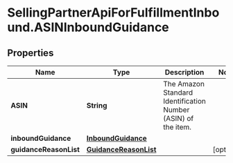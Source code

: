 # SellingPartnerApiForFulfillmentInbound.ASINInboundGuidance

## Properties
Name | Type | Description | Notes
------------ | ------------- | ------------- | -------------
**ASIN** | **String** | The Amazon Standard Identification Number (ASIN) of the item. | 
**inboundGuidance** | [**InboundGuidance**](InboundGuidance.md) |  | 
**guidanceReasonList** | [**GuidanceReasonList**](GuidanceReasonList.md) |  | [optional] 
